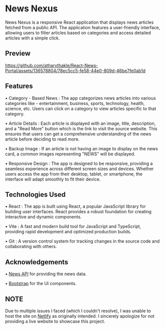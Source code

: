 # News Nexus

News Nexus is a responsive React application that displays news articles fetched from a public API. The application features a user-friendly interface, allowing users to filter articles based on categories and access detailed articles with a simple click.

## Preview

https://github.com/atharvthakle/React-News-Portal/assets/136578804/78ec5cc5-fe58-44e0-809d-46be7fe0ab1d

## Features

• Category - Based News : The app categorizes news articles into various categories like - entertainment, business, sports, technology, health, science, etc. Users can click on a category to view articles specific to that category.

• Article Details : Each article is displayed with an image, title, description, and a "Read More" button which is the link to visit the source website. This ensures that users can get a comprehensive understanding of the news article before deciding to read more.

• Backup Image : If an article is not having an image to display on the news card, a common images representing "NEWS" will be displayed.

• Responsive Design : The app is designed to be responsive, providing a seamless experience across different screen sizes and devices. Whether users access the app from their desktop, tablet, or smartphone, the interface will adapt smoothly to fit their device.

## Technologies Used

• React : The app is built using React, a popular JavaScript library for building user interfaces. React provides a robust foundation for creating interactive and dynamic components.

• Vite : A fast and modern build tool for JavaScript and TypeScript, providing rapid development and optimized production builds.

• Git : A version control system for tracking changes in the source code and collaborating with others.

## Acknowledgements

• [News API](https://newsapi.org/) for providing the news data.

• [Bootstrap](https://getbootstrap.com/) for the UI components.

## NOTE

Due to multiple issues I faced (which I couldn't resolve), I was unable to host the site on [Netlify](https://www.netlify.com/) as originally intended. I sincerely apologize for not providing a live website to showcase this project.
